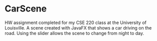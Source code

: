 # CarScene
HW assignment completed for my CSE 220 class at the University of Louisville.
A scene created with JavaFX that shows a car driving on the road.
Using the slider allows the scene to change from night to day.
